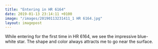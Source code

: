 ```yaml
---
title: "Entering in HR 6164"
date: 2019-01-13 23:14:11 +0100
image: "/images/20190113231411_1 HR 6164.jpg"
layout: imagepost
---
```


While entering for the first time in HR 6164, we see the impressive blue-white star. The shape and color always attracts me to go near the surface.
